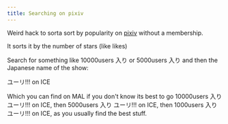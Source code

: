 ```yaml
---
title: Searching on pixiv
---
```


Weird hack to sorta sort by popularity on [pixiv](https://www.pixiv.net/en/) without a membership.

It sorts it by the number of stars (like likes)

Search for something like 10000users 入り or 5000users 入り and then the Japanese name of the show:

ユーリ!!! on ICE

Which you can find on MAL if you don't know its best to go 10000users 入り ユーリ!!! on ICE, then 5000users 入り ユーリ!!! on ICE, then 1000users 入り ユーリ!!! on ICE, as you usually find the best stuff.
